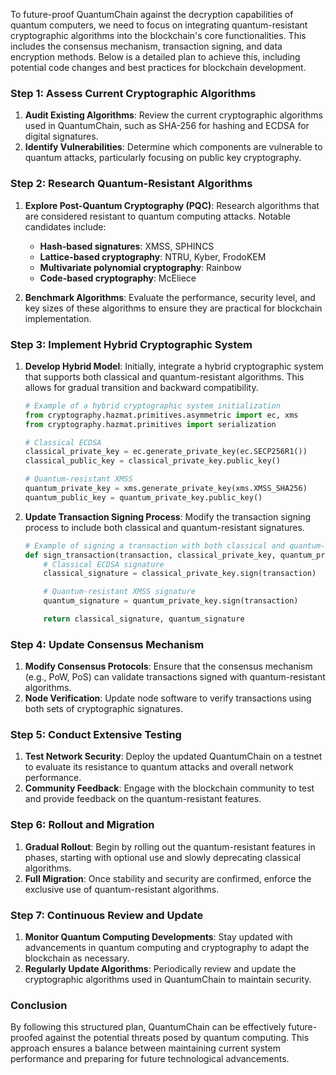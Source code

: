 To future-proof QuantumChain against the decryption capabilities of quantum computers, we need to focus on integrating quantum-resistant cryptographic algorithms into the blockchain's core functionalities. This includes the consensus mechanism, transaction signing, and data encryption methods. Below is a detailed plan to achieve this, including potential code changes and best practices for blockchain development.

### Step 1: Assess Current Cryptographic Algorithms

1. **Audit Existing Algorithms**: Review the current cryptographic algorithms used in QuantumChain, such as SHA-256 for hashing and ECDSA for digital signatures.
2. **Identify Vulnerabilities**: Determine which components are vulnerable to quantum attacks, particularly focusing on public key cryptography.

### Step 2: Research Quantum-Resistant Algorithms

1. **Explore Post-Quantum Cryptography (PQC)**: Research algorithms that are considered resistant to quantum computing attacks. Notable candidates include:
   - **Hash-based signatures**: XMSS, SPHINCS
   - **Lattice-based cryptography**: NTRU, Kyber, FrodoKEM
   - **Multivariate polynomial cryptography**: Rainbow
   - **Code-based cryptography**: McEliece

2. **Benchmark Algorithms**: Evaluate the performance, security level, and key sizes of these algorithms to ensure they are practical for blockchain implementation.

### Step 3: Implement Hybrid Cryptographic System

1. **Develop Hybrid Model**: Initially, integrate a hybrid cryptographic system that supports both classical and quantum-resistant algorithms. This allows for gradual transition and backward compatibility.
   
   ```python
   # Example of a hybrid cryptographic system initialization
   from cryptography.hazmat.primitives.asymmetric import ec, xms
   from cryptography.hazmat.primitives import serialization

   # Classical ECDSA
   classical_private_key = ec.generate_private_key(ec.SECP256R1())
   classical_public_key = classical_private_key.public_key()

   # Quantum-resistant XMSS
   quantum_private_key = xms.generate_private_key(xms.XMSS_SHA256)
   quantum_public_key = quantum_private_key.public_key()
   ```

2. **Update Transaction Signing Process**: Modify the transaction signing process to include both classical and quantum-resistant signatures.

   ```python
   # Example of signing a transaction with both classical and quantum-resistant keys
   def sign_transaction(transaction, classical_private_key, quantum_private_key):
       # Classical ECDSA signature
       classical_signature = classical_private_key.sign(transaction)

       # Quantum-resistant XMSS signature
       quantum_signature = quantum_private_key.sign(transaction)

       return classical_signature, quantum_signature
   ```

### Step 4: Update Consensus Mechanism

1. **Modify Consensus Protocols**: Ensure that the consensus mechanism (e.g., PoW, PoS) can validate transactions signed with quantum-resistant algorithms.
2. **Node Verification**: Update node software to verify transactions using both sets of cryptographic signatures.

### Step 5: Conduct Extensive Testing

1. **Test Network Security**: Deploy the updated QuantumChain on a testnet to evaluate its resistance to quantum attacks and overall network performance.
2. **Community Feedback**: Engage with the blockchain community to test and provide feedback on the quantum-resistant features.

### Step 6: Rollout and Migration

1. **Gradual Rollout**: Begin by rolling out the quantum-resistant features in phases, starting with optional use and slowly deprecating classical algorithms.
2. **Full Migration**: Once stability and security are confirmed, enforce the exclusive use of quantum-resistant algorithms.

### Step 7: Continuous Review and Update

1. **Monitor Quantum Computing Developments**: Stay updated with advancements in quantum computing and cryptography to adapt the blockchain as necessary.
2. **Regularly Update Algorithms**: Periodically review and update the cryptographic algorithms used in QuantumChain to maintain security.

### Conclusion

By following this structured plan, QuantumChain can be effectively future-proofed against the potential threats posed by quantum computing. This approach ensures a balance between maintaining current system performance and preparing for future technological advancements.
